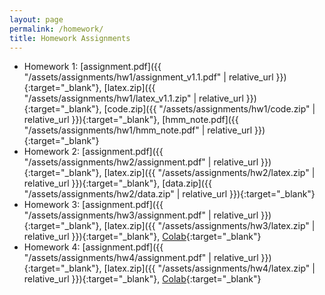 ```yaml
---
layout: page
permalink: /homework/
title: Homework Assignments
---
```


- Homework 1: [assignment.pdf]({{ "/assets/assignments/hw1/assignment_v1.1.pdf" | relative_url }}){:target="\_blank"}, [latex.zip]({{ "/assets/assignments/hw1/latex_v1.1.zip" | relative_url }}){:target="\_blank"}, [code.zip]({{ "/assets/assignments/hw1/code.zip" | relative_url }}){:target="\_blank"}, [hmm_note.pdf]({{ "/assets/assignments/hw1/hmm_note.pdf" | relative_url }}){:target="\_blank"}
- Homework 2: [assignment.pdf]({{ "/assets/assignments/hw2/assignment.pdf" | relative_url }}){:target="\_blank"}, [latex.zip]({{ "/assets/assignments/hw2/latex.zip" | relative_url }}){:target="\_blank"}, [data.zip]({{ "/assets/assignments/hw2/data.zip" | relative_url }}){:target="\_blank"}
- Homework 3: [assignment.pdf]({{ "/assets/assignments/hw3/assignment.pdf" | relative_url }}){:target="\_blank"}, [latex.zip]({{ "/assets/assignments/hw3/latex.zip" | relative_url }}){:target="\_blank"}, [Colab](https://colab.research.google.com/drive/1nmPXgoNLUKxj-VTwB0l0956Swiv5jrVF){:target="\_blank"}
- Homework 4: [assignment.pdf]({{ "/assets/assignments/hw4/assignment.pdf" | relative_url }}){:target="\_blank"}, [latex.zip]({{ "/assets/assignments/hw4/latex.zip" | relative_url }}){:target="\_blank"}, [Colab](https://colab.research.google.com/drive/1VkoRfg_thJuRyWlZXFNvPcRrviRlxO9I){:target="\_blank"}